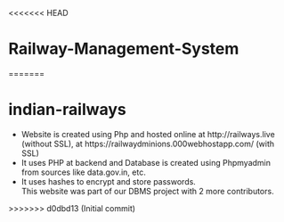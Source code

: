 <<<<<<< HEAD
# Railway-Management-System
=======
# indian-railways
<ul>
<li>Website is created using Php and hosted online at http://railways.live (without SSL), at https://railwaydminions.000webhostapp.com/ (with SSL)</li>
<li>It uses PHP at backend and Database is created using Phpmyadmin from sources like data.gov.in, etc.</li>
<li>It uses hashes to encrypt and store passwords.</li>
This website was part of our DBMS project with 2 more contributors.
</ul>
>>>>>>> d0dbd13 (Initial commit)
